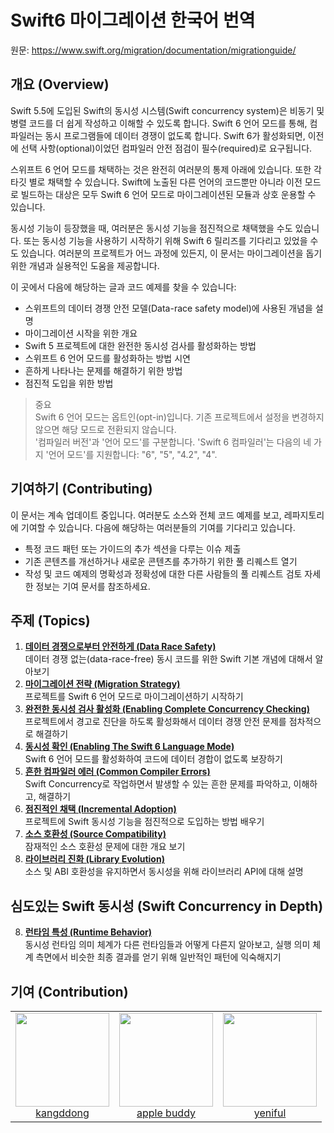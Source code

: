# Swift6 마이그레이션 한국어 번역
원문: https://www.swift.org/migration/documentation/migrationguide/

## 개요 (Overview)
Swift 5.5에 도입된 Swift의 동시성 시스템(Swift concurrency system)은 비동기 및 병렬 코드를 더 쉽게 작성하고 이해할 수 있도록 합니다. 
Swift 6 언어 모드를 통해, 컴파일러는 동시 프로그램들에 데이터 경쟁이 없도록 합니다.
Swift 6가 활성화되면, 이전에 선택 사항(optional)이었던 컴파일러 안전 점검이 필수(required)로 요구됩니다.

스위프트 6 언어 모드를 채택하는 것은 완전히 여러분의 통제 아래에 있습니다. 또한 각 타깃 별로 채택할 수 있습니다.
Swift에 노출된 다른 언어의 코드뿐만 아니라 이전 모드로 빌드하는 대상은 모두 Swift 6 언어 모드로 마이그레이션된 모듈과 상호 운용할 수 있습니다.

동시성 기능이 등장했을 때, 여러분은 동시성 기능을 점진적으로 채택했을 수도 있습니다. 
또는 동시성 기능을 사용하기 시작하기 위해 Swift 6 릴리즈를 기다리고 있었을 수도 있습니다. 
여러분의 프로젝트가 어느 과정에 있든지, 이 문서는 마이그레이션을 돕기 위한 개념과 실용적인 도움을 제공합니다.

이 곳에서 다음에 해당하는 글과 코드 예제를 찾을 수 있습니다:
- 스위프트의 데이터 경쟁 안전 모델(Data-race safety model)에 사용된 개념을 설명
- 마이그레이션 시작을 위한 개요
- Swift 5 프로젝트에 대한 완전한 동시성 검사를 활성화하는 방법
- 스위프트 6 언어 모드를 활성화하는 방법 시연
- 흔하게 나타나는 문제를 해결하기 위한 방법
- 점진적 도입을 위한 방법


> 중요  
Swift 6 언어 모드는 옵트인(opt-in)입니다. 기존 프로젝트에서 설정을 변경하지 않으면 해당 모드로 전환되지 않습니다.  
'컴파일러 버전'과 '언어 모드'를 구분합니다. 'Swift 6 컴파일러'는 다음의 네 가지 '언어 모드'를 지원합니다: "6", "5", "4.2", "4".

## 기여하기 (Contributing)
이 문서는 계속 업데이트 중입니다. 여러분도 소스와 전체 코드 예제를 보고, 레파지토리에 기여할 수 있습니다. 다음에 해당하는 여러분들의 기여를 기다리고 있습니다.
- 특정 코드 패턴 또는 가이드의 추가 섹션을 다루는 이슈 제출
- 기존 콘텐츠를 개선하거나 새로운 콘텐츠를 추가하기 위한 풀 리퀘스트 열기
- 작성 및 코드 예제의 명확성과 정확성에 대한 다른 사람들의 풀 리퀘스트 검토
자세한 정보는 기여 문서를 참조하세요.

## 주제 (Topics)
1. [**데이터 경쟁으로부터 안전하게 (Data Race Safety)**](https://github.com/yeniful/Migrating-To-Swift6-Translation-KR/blob/main/DataRaceSafety.md)  
데이터 경쟁 없는(data-race-free) 동시 코드를 위한 Swift 기본 개념에 대해서 알아보기
3. [**마이그레이션 전략 (Migration Strategy)**](https://github.com/yeniful/Migrating-To-Swift6-Translation-KR/blob/main/MigrationStrategy.md)  
프로젝트를 Swift 6 언어 모드로 마이그레이션하기 시작하기
4. [**완전한 동시성 검사 활성화 (Enabling Complete Concurrency Checking)**](https://github.com/yeniful/Migrating-To-Swift6-Translation-KR/blob/main/EnablingCompleteConcurrencyChecking.md)  
프로젝트에서 경고로 진단을 하도록 활성화해서 데이터 경쟁 안전 문제를 점차적으로 해결하기
5. [**동시성 확인 (Enabling The Swift 6 Language Mode)**](https://github.com/yeniful/Migrating-To-Swift6-Translation-KR/blob/main/EnablingTheSwift6LanguageMode.md)  
Swift 6 언어 모드를 활성화하여 코드에 데이터 경합이 없도록 보장하기
6. [**흔한 컴파일러 에러 (Common Compiler Errors)**](https://github.com/yeniful/Migrating-To-Swift6-Translation-KR/blob/main/CommonCompilerErrors.md)  
Swift Concurrency로 작업하면서 발생할 수 있는 흔한 문제를 파악하고, 이해하고, 해결하기
7. [**점진적인 채택 (Incremental Adoption)**](https://github.com/yeniful/Migrating-To-Swift6-Translation-KR/blob/main/IncrementalAdoption.md)  
프로젝트에 Swift 동시성 기능을 점진적으로 도입하는 방법 배우기
8. [**소스 호환성 (Source Compatibility)**](https://github.com/yeniful/Migrating-To-Swift6-Translation-KR/blob/main/SourceCompatibility.md)  
잠재적인 소스 호환성 문제에 대한 개요 보기
9. [**라이브러리 진화 (Library Evolution)**](https://github.com/yeniful/Migrating-To-Swift6-Translation-KR/blob/main/LibraryEvolution.md)  
소스 및 ABI 호환성을 유지하면서 동시성을 위해 라이브러리 API에 대해 설명

## 심도있는 Swift 동시성 (Swift Concurrency in Depth)
8. [**런타임 특성 (Runtime Behavior)**](https://github.com/yeniful/Migrating-To-Swift6-Translation-KR/blob/main/RuntimeBehavior.md)  
동시성 런타임 의미 체계가 다른 런타임들과 어떻게 다른지 알아보고, 실행 의미 체계 측면에서 비슷한 최종 결과를 얻기 위해 일반적인 패턴에 익숙해지기


## 기여 (Contribution)
<table>
  <tr height="150px">
  <td align="center">
    <a href="https://github.com/kangddong"><img height="150px" width="150px" src="https://avatars.githubusercontent.com/u/50406861?v=4"/></a>
    <br/>
    <a href="https://github.com/kangddong">kangddong</a>
  </td>
  <td align="center">
    <a href="https://github.com/applebuddy"><img height="150px" width="150px" src="https://avatars.githubusercontent.com/u/4410021?v=4"/></a>
    <br/>
    <a href="https://github.com/applebuddy">apple buddy</a>
  </td>
  <td align="center">
    <a href="https://github.com/yeniful"><img height="150px" width="150px" src="https://avatars.githubusercontent.com/u/77262576?v=4"/></a>
    <br />
    <a href="https://github.com/yeniful">yeniful</a>
  </td>
  </tr>
</table>
